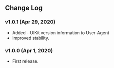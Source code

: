 ## Change Log

### v1.0.1 (Apr 29, 2020)
* Added - UIKit version information to User-Agent
* Improved stability.

### v1.0.0 (Apr 1, 2020)
* First release.
